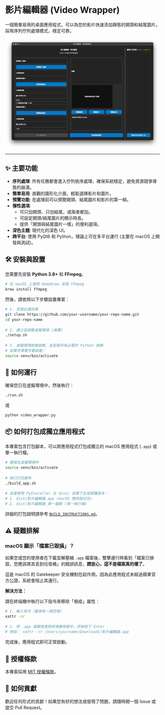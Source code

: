 # 影片編輯器 (Video Wrapper)

一個簡單易用的桌面應用程式，可以為您的影片快速添加靜態的開頭和結尾圖片。採用序列佇列處理模式，穩定可靠。

![應用程式截圖](screenshots/screenshot.png)

---

## ✨ 主要功能

- **序列處理**: 所有任務都會進入佇列依序處理，確保系統穩定，避免資源競爭導致的崩潰。
- **簡單易用**: 直觀的圖形化介面，輕鬆選擇影片和圖片。
- **預覽功能**: 在處理前可以預覽開頭、結尾圖片和影片的第一幀。
- **彈性選項**:
  - 可只加開頭、只加結尾，或兩者都加。
  - 可設定開頭/結尾圖片的顯示時長。
  - 提供「開頭與結尾圖片一樣」的便利選項。
- **深色主題**: 現代化的深色 UI。
- **跨平台**: 使用 PyQt6 和 Python，理論上可在多平台運行 (主要在 macOS 上開發與測試)。

## 🛠️ 安裝與設置

您需要先安裝 **Python 3.8+** 和 **FFmpeg**。

```bash
# 在 macOS 上使用 Homebrew 安裝 FFmpeg
brew install ffmpeg
```

然後，請依照以下步驟設置專案：

```bash
# 1. 克隆此儲存庫
git clone https://github.com/your-username/your-repo-name.git
cd your-repo-name

# 2. 建立並啟動虛擬環境 (推薦)
./setup.sh

# 3. 虛擬環境將被啟動，並安裝所有必要的 Python 依賴
# 如果您需要手動啟動：
source venv/bin/activate
```

## 🚀 如何運行

確保您已在虛擬環境中，然後執行：

```bash
./run.sh
```
或
```bash
python video_wrapper.py
```

## 📦 如何打包成獨立應用程式

本專案包含打包腳本，可以將應用程式打包成獨立的 macOS 應用程式 (`.app`) 或單一執行檔。

```bash
# 確保在虛擬環境中
source venv/bin/activate

# 執行打包腳本
./build_app.sh

# 這會使用 PyInstaller 在 dist/ 目錄下生成兩種版本：
# 1. dist/影片編輯器.app (macOS 應用程式包)
# 2. dist/影片編輯器_單一檔案 (單一執行檔)
```

詳細的打包說明請參考 [`BUILD_INSTRUCTIONS.md`](BUILD_INSTRUCTIONS.md)。

## ⚠️ 疑難排解

### macOS 顯示「檔案已毀損」？

如果您或您的使用者在下載並解壓縮 `.app` 檔案後，雙擊運行時看到「檔案已損毀，您應該將其丟到垃圾桶」的錯誤訊息，**請放心，這不是檔案真的壞了**。

這是 macOS 的 Gatekeeper 安全機制在起作用。因為此應用程式未經過蘋果官方公證，系統會阻止其運行。

**解決方法：**

請在終端機中執行以下指令來移除「檢疫」屬性：

```bash
# 1. 輸入指令（最後有一個空格）
xattr -cr 

# 2. 將 .app 檔案拖曳到終端機視窗中，然後按下 Enter
# 例如： xattr -cr /Users/yourname/Downloads/影片編輯器.app
```

完成後，應用程式即可正常啟動。

## 📄 授權條款

本專案採用 [MIT 授權條款](LICENSE)。

## 🙌 如何貢獻

歡迎任何形式的貢獻！如果您有好的想法或發現了問題，請隨時開一個 Issue 或提交 Pull Request。 
